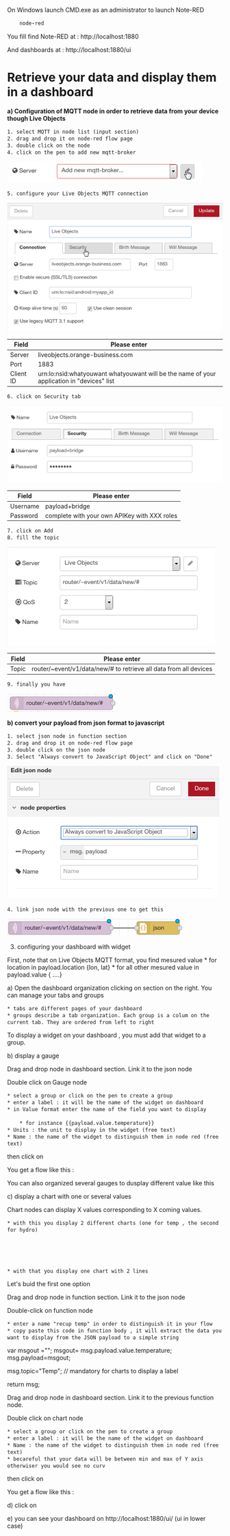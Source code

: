 On Windows launch CMD.exe as an administrator to launch Note-RED

```ruby
    node-red
```

You fill find Note-RED at : http://localhost:1880

And dashboards at : http://localhost:1880/ui

# Retrieve your data and display them in a dashboard #

**a) Configuration of MQTT node in order to retrieve data from your device though Live Objects**


	1. select MQTT in node list (input section) 
	2. drag and drop it on node-red flow page
	3. double click on the node 
	4. click on the pen to add new mqtt-broker
![](img/addbroker.png)

	5. configure your Live Objects MQTT connection 

![](img/configurebroker.png)

Field | Please enter 
------------ | -------------
Server | liveobjects.orange-business.com
Port | 1883
Client ID | urn:lo:nsid:whatyouwant whatyouwant will be the name of your application in "devices" list

	6. click on Security tab

![](img/securitytab.png)

Field | Please enter 
------------ | -------------
Username | payload+bridge
Password | complete with your own APIKey with XXX roles
	
	7. click on Add
	8. fill the topic 
	
![](img/filltopic.png)


Field | Please enter 
------------ | -------------
Topic | router/~event/v1/data/new/# to retrieve all data from all devices

	9. finally you have 

![](img/mqttinput.png)



**b) convert your payload from json format to javascript**

	1. select json node in function section
	2. drag and drop it on node-red flow page
	3. double click on the json node 
	3. Select "Always convert to JavaScript Object" and click on "Done"
![](img/jsonnode.png)

	4. link json node with the previous one to get this
![](img/mqttjson.png)


3) configuring your dashboard with widget

First, note that on Live Objects MQTT format, you find mesured value 
	* for location in payload.location {lon, lat}
	* for all other mesured value in payload.value { ....}



a) Open the dashboard organization clicking on   section on the right.
You can manage your tabs and groups

	* tabs are different pages of your dashboard
	* groups describe a tab organization. Each group is a colum on the current tab. They are ordered from left to right



To display a widget on your dashboard , you must add that widget to a group.

b) display a gauge

Drag and drop node in dashboard section. Link it to the json node



Double click on Gauge node 


	* select a group or click on the pen to create a group
	* enter a label : it will be the name of the widget on dashboard
	* in Value format enter the name of the field you want to display 

		* for instance {{payload.value.temperature}} 
	* Units : the unit to display in the widget (free text)
	* Name : the name of the widget to distinguish them in node red (free text)


then click on 



You get a flow like this : 



You can also organized several gauges to dusplay different value like this 



c) display a chart with one or several values

Chart nodes can display X values corresponding to X coming values.


	* with this you display 2 different charts (one for temp , the second for hydro)





	* with that you display one chart with 2 lines 






Let's buid the first one option

Drag and drop node in function section. Link it to the json node

Double-click on function node 

	* enter a name "recup temp" in order to distinguish it in your flow
	* copy paste this code in function body , it will extract the data you want to display from the JSON payload to a simple string



var msgout ="";
msgout= msg.payload.value.temperature;
msg.payload=msgout;

msg.topic="Temp"; // mandatory for charts to display a label

return msg;


Drag and drop node in dashboard section. Link it to the previous function node.


Double click on chart node 

	* select a group or click on the pen to create a group
	* enter a label : it will be the name of the widget on dashboard
	* Name : the name of the widget to distinguish them in node red (free text)
	* becareful that your data will be between min and max of Y axis otherwiser you would see no curv


then click on  







You get a flow like this : 



d) click on 

e) you can see your dashboard on http://localhost:1880/ui/  (ui in lower case)
